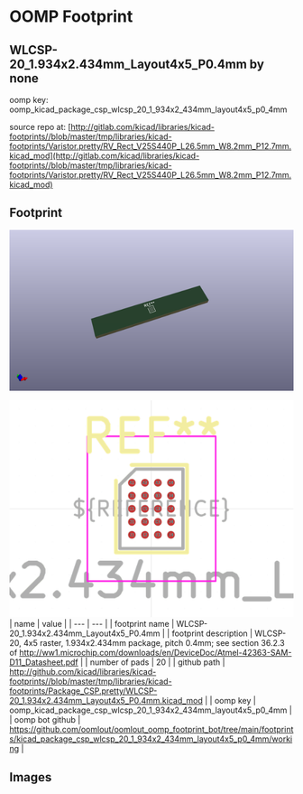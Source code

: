 # OOMP Footprint  
## WLCSP-20_1.934x2.434mm_Layout4x5_P0.4mm  by none  
  
oomp key: oomp_kicad_package_csp_wlcsp_20_1_934x2_434mm_layout4x5_p0_4mm  
  
source repo at: [http://gitlab.com/kicad/libraries/kicad-footprints//blob/master/tmp/libraries/kicad-footprints/Varistor.pretty/RV_Rect_V25S440P_L26.5mm_W8.2mm_P12.7mm.kicad_mod](http://gitlab.com/kicad/libraries/kicad-footprints//blob/master/tmp/libraries/kicad-footprints/Varistor.pretty/RV_Rect_V25S440P_L26.5mm_W8.2mm_P12.7mm.kicad_mod)  
## Footprint  
  
[![working_kicad_pcb_3d.png](working_kicad_pcb_3d_600.png)](working_kicad_pcb_3d.png)  
  
[![working.png](working_600.png)](working.png)  
| name | value | 
| --- | --- | 
| footprint name | WLCSP-20_1.934x2.434mm_Layout4x5_P0.4mm | 
| footprint description | WLCSP-20, 4x5 raster, 1.934x2.434mm package, pitch 0.4mm; see section 36.2.3 of http://ww1.microchip.com/downloads/en/DeviceDoc/Atmel-42363-SAM-D11_Datasheet.pdf | 
| number of pads | 20 | 
| github path | http://github.com/kicad/libraries/kicad-footprints//blob/master/tmp/libraries/kicad-footprints/Package_CSP.pretty/WLCSP-20_1.934x2.434mm_Layout4x5_P0.4mm.kicad_mod | 
| oomp key | oomp_kicad_package_csp_wlcsp_20_1_934x2_434mm_layout4x5_p0_4mm | 
| oomp bot github | https://github.com/oomlout/oomlout_oomp_footprint_bot/tree/main/footprints/kicad_package_csp_wlcsp_20_1_934x2_434mm_layout4x5_p0_4mm/working | 
## Images  

